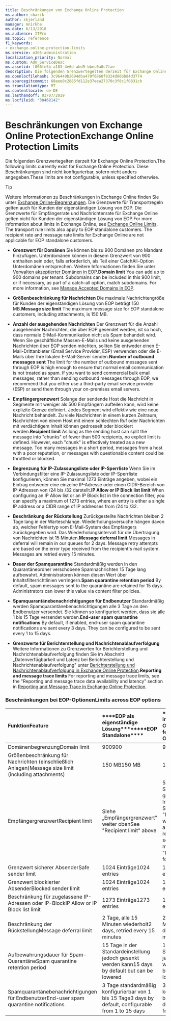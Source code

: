 ```yaml
---
title: Beschränkungen von Exchange Online Protection
ms.author: sharik
author: skjerland
manager: mnirkhe
ms.date: 6/13/2018
ms.audience: ITPro
ms.topic: reference
f1_keywords:
- exchange-online-protection-limits
ms.service: o365-administration
localization_priority: Normal
ms.custom: Adm_ServiceDesc
ms.assetid: f866fe3b-a183-4e6d-abd9-bbec0a0c7fae
description: Die folgenden Grenzwertegelten derzeit für Exchange Online Protection. Diese Beschränkungen sind nicht konfigurierbar, sofern nicht anders angegeben.
ms.openlocfilehash: 3c96449b2694dba470f6860f8324d86bb84d3774
ms.sourcegitcommit: 68eee0c2885fd112e37eea27370c3f8c1f0831cb
ms.translationtype: MT
ms.contentlocale: de-DE
ms.lasthandoff: 03/07/2019
ms.locfileid: "30468142"
---
```

# <a name="exchange-online-protection-limits"></a><span data-ttu-id="825cb-104">Beschränkungen von Exchange Online Protection</span><span class="sxs-lookup"><span data-stu-id="825cb-104">Exchange Online Protection Limits</span></span>

<span data-ttu-id="825cb-105">Die folgenden Grenzwertegelten derzeit für Exchange Online Protection.</span><span class="sxs-lookup"><span data-stu-id="825cb-105">The following limits currently exist for Exchange Online Protection.</span></span> <span data-ttu-id="825cb-106">Diese Beschränkungen sind nicht konfigurierbar, sofern nicht anders angegeben.</span><span class="sxs-lookup"><span data-stu-id="825cb-106">These limits are not configurable, unless specified otherwise.</span></span> 
  
> [!TIP]
> <span data-ttu-id="825cb-p103">Weitere Informationen zu Beschränkungen in Exchange Online finden Sie unter [Exchange Online-Begrenzungen](../exchange-online-service-description/exchange-online-limits.md). Die Grenzwerte für Transportregeln gelten auch für Kunden der eigenständigen Lösung von EOP. Die Grenzwerte für Empfängerrate und Nachrichtenrate für Exchange Online gelten nicht für Kunden der eigenständigen Lösung von EOP.</span><span class="sxs-lookup"><span data-stu-id="825cb-p103">For more information about limits in Exchange Online, see [Exchange Online Limits](../exchange-online-service-description/exchange-online-limits.md). The transport rule limits also apply to EOP standalone customers. The recipient rate and message rate limits for Exchange Online are not applicable for EOP standalone customers.</span></span> 
  
- <span data-ttu-id="825cb-p104">**Grenzwert für Domänen** Sie können bis zu 900 Domänen pro Mandant hinzufügen. Unterdomänen können in diesem Grenzwert von 900 enthalten sein oder, falls erforderlich, als Teil einer CatchAll-Option Unterdomänen entsprechen. Weitere Informationen finden Sie unter [Verwalten akzeptierter Domänen in EOP](https://go.microsoft.com/fwlink/p/?LinkId=282239).</span><span class="sxs-lookup"><span data-stu-id="825cb-p104">**Domain limit** You can add up to 900 domains per tenant. Subdomains can be included in this 900 limit, or if necessary, as part of a catch-all option, match subdomains. For more information, see [Manage Accepted Domains in EOP](https://go.microsoft.com/fwlink/p/?LinkId=282239).</span></span>
    
- <span data-ttu-id="825cb-113">**Größenbeschränkung für Nachrichten** Die maximale Nachrichtengröße für Kunden der eigenständigen Lösung von EOP beträgt 150 MB.</span><span class="sxs-lookup"><span data-stu-id="825cb-113">**Message size limit** The maximum message size for EOP standalone customers, including attachments, is 150 MB.</span></span> 
    
- <span data-ttu-id="825cb-p105">**Anzahl der ausgehenden Nachrichten** Der Grenzwert für die Anzahl ausgehender Nachrichten, die über EOP gesendet werden, ist so hoch, dass normale E-Mail-Kommunikation nicht als Spam behandelt wird. Wenn Sie geschäftliche Massen-E-Mails und keine ausgehenden Nachrichten über EOP senden möchten, sollten Sie entweder einen E-Mail-Drittanbieter (Email Service Provider, ESP) verwenden oder die E-Mails über Ihre lokalen E-Mail-Server senden.</span><span class="sxs-lookup"><span data-stu-id="825cb-p105">**Number of outbound messages sent** The limit for the number of outbound messages sent through EOP is high enough to ensure that normal email communication is not treated as spam. If you want to send commercial bulk email messages, rather than sending outbound messages through EOP, we recommend that you either use a third-party email service provider (ESP) or send them through your on-premises email servers.</span></span> 
    
- <span data-ttu-id="825cb-p106">**Empfängergrenzwert** Solange der sendende Host die Nachricht in Segmente mit weniger als 500 Empfängern aufteilen kann, wird keine explizite Grenze definiert. Jedes Segment wird effektiv wie eine neue Nachricht behandelt. Zu viele Nachrichten in einem kurzen Zeitraum, Nachrichten von einem Host mit einem schlechten Ruf oder Nachrichten mit verdächtigem Inhalt können gedrosselt oder blockiert werden.</span><span class="sxs-lookup"><span data-stu-id="825cb-p106">**Recipient limit** As long as the sending host can split the message into "chunks" of fewer than 500 recipients, no explicit limit is defined. However, each "chunk" is effectively treated as a new message. Too many messages in a short period, messages from a host with a poor reputation, or messages with questionable content could be throttled or blocked.</span></span> 
    
- <span data-ttu-id="825cb-119">**Begrenzung für IP-Zulassungsliste oder IP-Sperrliste** Wenn Sie im Verbindungsfilter eine IP-Zulassungsliste oder IP-Sperrliste konfigurieren, können Sie maximal 1273 Einträge angeben, wobei ein Eintrag entweder eine einzelne IP-Adresse oder einen CIDR-Bereich von IP-Adressen von /24 bis /32 darstellt.</span><span class="sxs-lookup"><span data-stu-id="825cb-119">**IP Allow or IP Block list limit** When configuring an IP Allow list or an IP Block list in the connection filter, you can specify a maximum of 1273 entries, where an entry is either a single IP address or a CIDR range of IP addresses from /24 to /32.</span></span> 
    
- <span data-ttu-id="825cb-p107">**Beschränkung der Rückstellung** Zurückgestellte Nachrichten bleiben 2 Tage lang in der Warteschlange. Wiederholungsversuche hängen davon ab, welcher Fehlertyp vom E-Mail-System des Empfängers zurückgegeben wird. Das Wiederholungsintervall für die Übertragung von Nachrichten ist 15 Minuten.</span><span class="sxs-lookup"><span data-stu-id="825cb-p107">**Message deferral limit** Messages in deferral will remain in our queues for 2 days. Message retry attempts are based on the error type received from the recipient's mail system. Messages are retried every 15 minutes.</span></span> 
    
- <span data-ttu-id="825cb-p108">**Dauer der Spamquarantäne** Standardmäßig werden in den Quarantäneordner verschobene Spamnachrichten 15 Tage lang aufbewahrt. Administratoren können diesen Wert über Inhaltsfilterrichtlinien verringern.</span><span class="sxs-lookup"><span data-stu-id="825cb-p108">**Spam quarantine retention period** By default, spam messages sent to the quarantine are retained for 15 days. Administrators can lower this value via content filter policies.</span></span> 
    
- <span data-ttu-id="825cb-p109">**Spamquarantänebenachrichtigungen für Endbenutzer** Standardmäßig werden Spamquarantänebenachrichtigungen alle 3 Tage an den Endbenutzer versendet. Sie können so konfiguriert werden, dass sie alle 1 bis 15 Tage versendet werden.</span><span class="sxs-lookup"><span data-stu-id="825cb-p109">**End-user spam quarantine notifications** By default, if enabled, end-user spam quarantine notifications are sent every 3 days. They can be configured to be sent every 1 to 15 days.</span></span> 
    
- <span data-ttu-id="825cb-127">**Grenzwerte für Berichterstellung und Nachrichtenablaufverfolgung** Weitere Informationen zu Grenzwerten für Berichterstellung und Nachrichtenablaufverfolgung finden Sie im Abschnitt „Datenverfügbarkeit und Latenz bei Berichterstellung und Nachrichtenablaufverfolgung" unter [Berichterstellung und Nachrichtenablaufverfolgung in Exchange Online Protection](https://go.microsoft.com/fwlink/?LinkId=394248).</span><span class="sxs-lookup"><span data-stu-id="825cb-127">**Reporting and message trace limits** For reporting and message trace limits, see the "Reporting and message trace data availability and latency" section in [Reporting and Message Trace in Exchange Online Protection](https://go.microsoft.com/fwlink/?LinkId=394248).</span></span>
    
### <a name="limits-across-eop-options"></a><span data-ttu-id="825cb-128">Beschränkungen bei EOP-Optionen</span><span class="sxs-lookup"><span data-stu-id="825cb-128">Limits across EOP options</span></span>

|<span data-ttu-id="825cb-129">**Funktion**</span><span class="sxs-lookup"><span data-stu-id="825cb-129">**Feature**</span></span>|<span data-ttu-id="825cb-130">\*\*\*\*EOP als eigenständige Lösung\*\*\*\*</span><span class="sxs-lookup"><span data-stu-id="825cb-130">\*\*\*\*EOP Standalone\*\*\*\*</span></span>|<span data-ttu-id="825cb-131">\*\*\*\*EOP-Funktionen in Exchange Online\*\*\*\*</span><span class="sxs-lookup"><span data-stu-id="825cb-131">\*\*\*\*EOP features in Exchange Online\*\*\*\*</span></span>|<span data-ttu-id="825cb-132">\*\*\*\*Exchange Enterprise CAL mit Diensten\*\*\*\*</span><span class="sxs-lookup"><span data-stu-id="825cb-132">\*\*\*\*Exchange Enterprise CAL with Services\*\*\*\*</span></span>|
|:-----|:-----|:-----|:-----|
|<span data-ttu-id="825cb-133">Domänenbegrenzung</span><span class="sxs-lookup"><span data-stu-id="825cb-133">Domain limit</span></span>  <br/> |<span data-ttu-id="825cb-134">900</span><span class="sxs-lookup"><span data-stu-id="825cb-134">900</span></span>  <br/> |<span data-ttu-id="825cb-135">900</span><span class="sxs-lookup"><span data-stu-id="825cb-135">900</span></span>  <br/> |<span data-ttu-id="825cb-136">900</span><span class="sxs-lookup"><span data-stu-id="825cb-136">900</span></span>  <br/> |
|<span data-ttu-id="825cb-137">Größenbeschränkung für Nachrichten (einschließlich Anlagen)</span><span class="sxs-lookup"><span data-stu-id="825cb-137">Message size limit (including attachments)</span></span>  <br/> |<span data-ttu-id="825cb-138">150 MB</span><span class="sxs-lookup"><span data-stu-id="825cb-138">150 MB</span></span>  <br/> |<span data-ttu-id="825cb-139">150 MB </span><span class="sxs-lookup"><span data-stu-id="825cb-139">150 MB</span></span>  <br/> |<span data-ttu-id="825cb-140">150 MB</span><span class="sxs-lookup"><span data-stu-id="825cb-140">150 MB</span></span>  <br/> |
|<span data-ttu-id="825cb-141">Empfängergrenzwert</span><span class="sxs-lookup"><span data-stu-id="825cb-141">Recipient limit</span></span>  <br/> |<span data-ttu-id="825cb-142">Siehe „Empfängergrenzwert" weiter oben</span><span class="sxs-lookup"><span data-stu-id="825cb-142">See "Recipient limit" above</span></span>  <br/> |<span data-ttu-id="825cb-143">500 Empfänger beim Senden von einem gehosteten Postfach; Informationen finden Sie unter "Empfängergrenzwert" weiter oben bei anderen Szenarien</span><span class="sxs-lookup"><span data-stu-id="825cb-143">500 recipients when sending from a hosted mailbox; see "Recipient limit" above for other scenarios</span></span>  <br/> |<span data-ttu-id="825cb-144">Siehe „Empfängergrenzwert" weiter oben</span><span class="sxs-lookup"><span data-stu-id="825cb-144">See "Recipient limit" above</span></span>  <br/> |
|<span data-ttu-id="825cb-145">Grenzwert sicherer Absender</span><span class="sxs-lookup"><span data-stu-id="825cb-145">Safe sender limit</span></span>  <br/> |<span data-ttu-id="825cb-146">1024 Einträge</span><span class="sxs-lookup"><span data-stu-id="825cb-146">1024 entries</span></span>  <br/> |<span data-ttu-id="825cb-147">1024 Einträge</span><span class="sxs-lookup"><span data-stu-id="825cb-147">1024 entries</span></span>  <br/> ||
|<span data-ttu-id="825cb-148">Grenzwert blockierter Absender</span><span class="sxs-lookup"><span data-stu-id="825cb-148">Blocked sender limit</span></span>  <br/> |<span data-ttu-id="825cb-149">1024 Einträge</span><span class="sxs-lookup"><span data-stu-id="825cb-149">1024 entries</span></span>  <br/> |<span data-ttu-id="825cb-150">1024 Einträge</span><span class="sxs-lookup"><span data-stu-id="825cb-150">1024 entries</span></span>  <br/> ||
|<span data-ttu-id="825cb-151">Beschränkung für zugelassene IP-Adressen oder IP-Block</span><span class="sxs-lookup"><span data-stu-id="825cb-151">IP Allow or IP Block list limit</span></span>  <br/> |<span data-ttu-id="825cb-152">1273 Einträge</span><span class="sxs-lookup"><span data-stu-id="825cb-152">1273 entries</span></span>  <br/> |<span data-ttu-id="825cb-153">1273 Einträge</span><span class="sxs-lookup"><span data-stu-id="825cb-153">1273 entries</span></span>  <br/> |<span data-ttu-id="825cb-154">1273 Einträge</span><span class="sxs-lookup"><span data-stu-id="825cb-154">1273 entries</span></span>  <br/> |
|<span data-ttu-id="825cb-155">Beschränkung der Rückstellung</span><span class="sxs-lookup"><span data-stu-id="825cb-155">Message deferral limit</span></span>  <br/> |<span data-ttu-id="825cb-156">2 Tage, alle 15 Minuten wiederholt</span><span class="sxs-lookup"><span data-stu-id="825cb-156">2 days, retried every 15 minutes</span></span>  <br/> |<span data-ttu-id="825cb-157">2 Tage, alle 15 Minuten wiederholt</span><span class="sxs-lookup"><span data-stu-id="825cb-157">2 days, retried every 15 minutes</span></span>  <br/> |<span data-ttu-id="825cb-158">2 Tage, alle 15 Minuten wiederholt</span><span class="sxs-lookup"><span data-stu-id="825cb-158">2 days, retried every 15 minutes</span></span>  <br/> |
|<span data-ttu-id="825cb-159">Aufbewahrungsdauer für Spam-Quarantäne</span><span class="sxs-lookup"><span data-stu-id="825cb-159">Spam quarantine retention period</span></span>  <br/> |<span data-ttu-id="825cb-160">15 Tage in der Standardeinstellung jedoch gesenkt werden kann</span><span class="sxs-lookup"><span data-stu-id="825cb-160">15 days by default but can be lowered</span></span>  <br/> |<span data-ttu-id="825cb-161">15 Tage in der Standardeinstellung jedoch gesenkt werden kann</span><span class="sxs-lookup"><span data-stu-id="825cb-161">15 days by default but can be lowered</span></span>  <br/> |<span data-ttu-id="825cb-162">15 Tage in der Standardeinstellung jedoch gesenkt werden kann</span><span class="sxs-lookup"><span data-stu-id="825cb-162">15 days by default but can be lowered</span></span>  <br/> |
|<span data-ttu-id="825cb-163">Spamquarantänebenachrichtigungen für Endbenutzer</span><span class="sxs-lookup"><span data-stu-id="825cb-163">End-user spam quarantine notifications</span></span>  <br/> |<span data-ttu-id="825cb-164">3 Tage standardmäßig konfigurierbar von 1 bis 15 Tage</span><span class="sxs-lookup"><span data-stu-id="825cb-164">3 days by default, configurable from 1 to 15 days</span></span>  <br/> |<span data-ttu-id="825cb-165">3 Tage standardmäßig konfigurierbar von 1 bis 15 Tage</span><span class="sxs-lookup"><span data-stu-id="825cb-165">3 days by default, configurable from 1 to 15 days</span></span>  <br/> |<span data-ttu-id="825cb-166">3 Tage standardmäßig konfigurierbar von 1 bis 15 Tage</span><span class="sxs-lookup"><span data-stu-id="825cb-166">3 days by default, configurable from 1 to 15 days</span></span>  <br/> |
   

